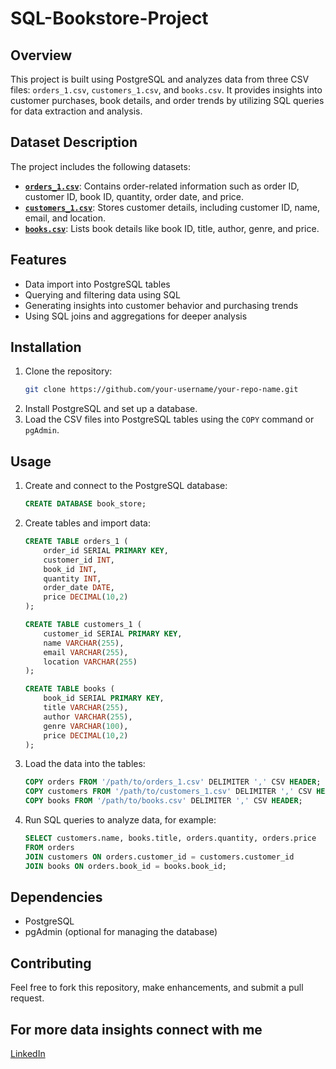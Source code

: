 # SQL-Bookstore-Project

## Overview

This project is built using PostgreSQL and analyzes data from three CSV files: `orders_1.csv`, `customers_1.csv`, and `books.csv`. It provides insights into customer purchases, book details, and order trends by utilizing SQL queries for data extraction and analysis.

## Dataset Description

The project includes the following datasets:

- **[`orders_1.csv`](./Orders_1.csv)**: Contains order-related information such as order ID, customer ID, book ID, quantity, order date, and price.
- **[`customers_1.csv`](./Customers_1.csv)**: Stores customer details, including customer ID, name, email, and location.
- **[`books.csv`](./Books.csv)**: Lists book details like book ID, title, author, genre, and price.

## Features

- Data import into PostgreSQL tables
- Querying and filtering data using SQL
- Generating insights into customer behavior and purchasing trends
- Using SQL joins and aggregations for deeper analysis

## Installation

1. Clone the repository:
   ```sh
   git clone https://github.com/your-username/your-repo-name.git
   ```
2. Install PostgreSQL and set up a database.
3. Load the CSV files into PostgreSQL tables using the `COPY` command or `pgAdmin`.

## Usage

1. Create and connect to the PostgreSQL database:
   ```sql
   CREATE DATABASE book_store;
   ```
2. Create tables and import data:
   ```sql
   CREATE TABLE orders_1 (
       order_id SERIAL PRIMARY KEY,
       customer_id INT,
       book_id INT,
       quantity INT,
       order_date DATE,
       price DECIMAL(10,2)
   );
   
   CREATE TABLE customers_1 (
       customer_id SERIAL PRIMARY KEY,
       name VARCHAR(255),
       email VARCHAR(255),
       location VARCHAR(255)
   );
   
   CREATE TABLE books (
       book_id SERIAL PRIMARY KEY,
       title VARCHAR(255),
       author VARCHAR(255),
       genre VARCHAR(100),
       price DECIMAL(10,2)
   );
   ```
3. Load the data into the tables:
   ```sql
   COPY orders FROM '/path/to/orders_1.csv' DELIMITER ',' CSV HEADER;
   COPY customers FROM '/path/to/customers_1.csv' DELIMITER ',' CSV HEADER;
   COPY books FROM '/path/to/books.csv' DELIMITER ',' CSV HEADER;
   ```
4. Run SQL queries to analyze data, for example:
   ```sql
   SELECT customers.name, books.title, orders.quantity, orders.price 
   FROM orders
   JOIN customers ON orders.customer_id = customers.customer_id
   JOIN books ON orders.book_id = books.book_id;
   ```

## Dependencies

- PostgreSQL
- pgAdmin (optional for managing the database)

## Contributing

Feel free to fork this repository, make enhancements, and submit a pull request.

## For more data insights connect with me 
[LinkedIn](https://www.linkedin.com/in/rohit-panwar22/)




